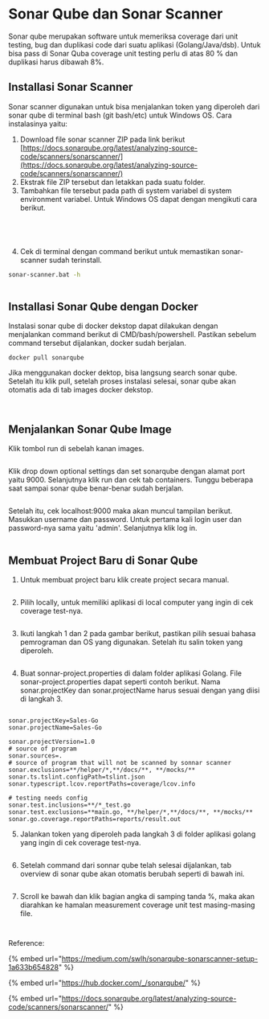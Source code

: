 # Sonar Qube dan Sonar Scanner

Sonar qube merupakan software untuk memeriksa coverage dari unit testing, bug dan duplikasi code dari suatu aplikasi (Golang/Java/dsb). Untuk bisa pass di Sonar Quba coverage unit testing perlu di atas 80 % dan duplikasi harus dibawah 8%.

## Installasi Sonar Scanner

Sonar scanner digunakan untuk bisa menjalankan token yang diperoleh dari sonar qube di terminal bash (git bash/etc) untuk Windows OS. Cara instalasinya yaitu:

1. Download file sonar scanner ZIP pada link berikut [https://docs.sonarqube.org/latest/analyzing-source-code/scanners/sonarscanner/](https://docs.sonarqube.org/latest/analyzing-source-code/scanners/sonarscanner/)
2. Ekstrak file ZIP tersebut dan letakkan pada suatu folder.
3. Tambahkan file tersebut pada path di system variabel di system environment variabel. Untuk Windows OS dapat dengan mengikuti cara berikut.

<div>

<figure><img src=".gitbook/assets/system env.png" alt=""><figcaption></figcaption></figure>

 

<figure><img src=".gitbook/assets/env 3.png" alt=""><figcaption></figcaption></figure>

 

<figure><img src=".gitbook/assets/env 2.png" alt=""><figcaption></figcaption></figure>

 

<figure><img src=".gitbook/assets/env.png" alt=""><figcaption></figcaption></figure>

</div>

4. Cek di terminal dengan command berikut untuk memastikan sonar-scanner sudah terinstall.

```bash
sonar-scanner.bat -h
```

<figure><img src=".gitbook/assets/sonar.png" alt=""><figcaption></figcaption></figure>

## Installasi Sonar Qube dengan Docker

Instalasi sonar qube di docker dekstop dapat dilakukan dengan menjalankan command berikut di CMD/bash/powershell. Pastikan sebelum command tersebut dijalankan, docker sudah berjalan.

```
docker pull sonarqube
```

Jika menggunakan docker dektop, bisa langsung search sonar qube. Setelah itu klik pull, setelah proses instalasi selesai, sonar qube akan otomatis ada di tab images docker dekstop.

<figure><img src=".gitbook/assets/sonar qube (1).png" alt=""><figcaption></figcaption></figure>

<figure><img src=".gitbook/assets/sonar qube (1) (1).png" alt=""><figcaption></figcaption></figure>

## Menjalankan Sonar Qube Image

Klik tombol run di sebelah kanan images.

<figure><img src=".gitbook/assets/sonar qube (1) (1).png" alt=""><figcaption></figcaption></figure>

Klik drop down optional settings dan set sonarqube dengan alamat port yaitu 9000. Selanjutnya klik run dan cek tab containers. Tunggu beberapa saat sampai sonar qube benar-benar sudah berjalan.

<figure><img src=".gitbook/assets/port.png" alt=""><figcaption></figcaption></figure>

Setelah itu, cek localhost:9000 maka akan muncul tampilan berikut. Masukkan username dan password. Untuk pertama kali login user dan password-nya sama yaitu 'admin'. Selanjutnya klik log in.

<figure><img src=".gitbook/assets/sonar qube.png" alt=""><figcaption></figcaption></figure>

## Membuat Project Baru di Sonar Qube

1. Untuk membuat project baru klik create project secara manual.

<figure><img src=".gitbook/assets/create project.png" alt=""><figcaption></figcaption></figure>

2. Pilih locally, untuk memiliki aplikasi di local computer yang ingin di cek coverage test-nya.

<figure><img src=".gitbook/assets/locally.png" alt=""><figcaption></figcaption></figure>

3. Ikuti langkah 1 dan 2 pada gambar berikut, pastikan pilih sesuai bahasa pemrograman dan OS yang digunakan. Setelah itu salin token yang diperoleh.

<figure><img src=".gitbook/assets/token.png" alt=""><figcaption></figcaption></figure>

4. Buat sonnar-project.properties di dalam folder aplikasi Golang. File sonar-project.properties dapat seperti contoh berikut. Nama sonar.projectKey dan sonar.projectName harus sesuai dengan yang diisi di langkah 3.

<figure><img src=".gitbook/assets/1 (3) (1).png" alt=""><figcaption></figcaption></figure>

```properties
sonar.projectKey=Sales-Go
sonar.projectName=Sales-Go

sonar.projectVersion=1.0
# source of program
sonar.sources=.
# source of program that will not be scanned by sonnar scanner
sonar.exclusions=**/helper/*,**/docs/**, **/mocks/**
sonar.ts.tslint.configPath=tslint.json
sonar.typescript.lcov.reportPaths=coverage/lcov.info

# testing needs config
sonar.test.inclusions=**/*_test.go
sonar.test.exclusions=**main.go, **/helper/*,**/docs/**, **/mocks/**
sonar.go.coverage.reportPaths=reports/result.out
```

5. Jalankan token yang diperoleh pada langkah 3 di folder aplikasi golang yang ingin di cek coverage test-nya.

<figure><img src=".gitbook/assets/CMD.png" alt=""><figcaption></figcaption></figure>

6. Setelah command dari sonnar qube telah selesai dijalankan, tab overview di sonar qube akan otomatis berubah seperti di bawah ini.

<figure><img src=".gitbook/assets/overal.png" alt=""><figcaption></figcaption></figure>

7. Scroll ke bawah dan klik bagian angka di samping tanda %, maka akan diarahkan ke hamalan measurement coverage unit test masing-masing file.

<figure><img src=".gitbook/assets/persen.png" alt=""><figcaption></figcaption></figure>

<figure><img src=".gitbook/assets/measute.png" alt=""><figcaption></figcaption></figure>

Reference:

{% embed url="https://medium.com/swlh/sonarqube-sonarscanner-setup-1a633b654828" %}

{% embed url="https://hub.docker.com/_/sonarqube/" %}

{% embed url="https://docs.sonarqube.org/latest/analyzing-source-code/scanners/sonarscanner/" %}
